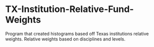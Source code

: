 # TX-Institution-Relative-Fund-Weights
Program that created histograms based off Texas institutions relative weights. Relative weights based on disciplines and levels. 

